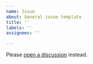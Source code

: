 ```yaml
---
name: Issue
about: General issue template
title: ''
labels: ''
assignees: ''

---
```


Please [open a discussion](https://github.com/dpc/rostra/discussions) instead.
